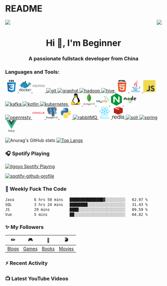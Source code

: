 # README
<!-- <p align="center">
  Visitor count<br>
  <img src="https://profile-counter.glitch.me/itgoyo/count.svg" />
</p> -->

<p>
  <a href="https://count.getloli.com/"><img src="https://count.getloli.com/get/@:Beginner"></a>
  <img src="https://weather-icon.journeyad.repl.co/@kunming?v=1" align="right">
</p>

<h1 align="center">
	Hi 👋, I'm Beginner
</h1>
<h3 align="center">
	A passionate fullstack developer from China
</h3>
<h3 align="left">
	Languages and Tools:
</h3>
<p align="left">
	<a href="https://www.w3schools.com/css/" target="_blank">
		<img src="https://raw.githubusercontent.com/devicons/devicon/master/icons/css3/css3-original-wordmark.svg"
		alt="css3" width="40" height="40" />
	</a>
	<a href="https://www.docker.com/" target="_blank">
		<img src="https://raw.githubusercontent.com/devicons/devicon/master/icons/docker/docker-original-wordmark.svg"
		alt="docker" width="40" height="40" />
	</a>
	<a href="https://expressjs.com" target="_blank">
		<img src="https://raw.githubusercontent.com/devicons/devicon/master/icons/express/express-original-wordmark.svg"
		alt="express" width="40" height="40" />
	</a>
	<a href="https://git-scm.com/" target="_blank">
		<img src="https://www.vectorlogo.zone/logos/git-scm/git-scm-icon.svg"
		alt="git" width="40" height="40" />
	</a>
	<a href="https://graphql.org" target="_blank">
		<img src="https://www.vectorlogo.zone/logos/graphql/graphql-icon.svg"
		alt="graphql" width="40" height="40" />
	</a>
	<a href="https://hadoop.apache.org/" target="_blank">
		<img src="https://www.vectorlogo.zone/logos/apache_hadoop/apache_hadoop-icon.svg"
		alt="hadoop" width="40" height="40" />
	</a>
	<a href="https://hive.apache.org/" target="_blank">
		<img src="https://www.vectorlogo.zone/logos/apache_hive/apache_hive-icon.svg"
		alt="hive" width="40" height="40" />
	</a>
	<a href="https://www.w3.org/html/" target="_blank">
		<img src="https://raw.githubusercontent.com/devicons/devicon/master/icons/html5/html5-original-wordmark.svg"
		alt="html5" width="40" height="40" />
	</a>
	<a href="https://www.java.com" target="_blank">
		<img src="https://raw.githubusercontent.com/devicons/devicon/master/icons/java/java-original.svg"
		alt="java" width="40" height="40" />
	</a>
	<a href="https://developer.mozilla.org/en-US/docs/Web/JavaScript" target="_blank">
		<img src="https://raw.githubusercontent.com/devicons/devicon/master/icons/javascript/javascript-original.svg"
		alt="javascript" width="40" height="40" />
	</a>
	<a href="https://kafka.apache.org/" target="_blank">
		<img src="https://www.vectorlogo.zone/logos/apache_kafka/apache_kafka-icon.svg"
		alt="kafka" width="40" height="40" />
	</a>
	<a href="https://kotlinlang.org" target="_blank">
		<img src="https://www.vectorlogo.zone/logos/kotlinlang/kotlinlang-icon.svg"
		alt="kotlin" width="40" height="40" />
	</a>
	<a href="https://kubernetes.io" target="_blank">
		<img src="https://www.vectorlogo.zone/logos/kubernetes/kubernetes-icon.svg"
		alt="kubernetes" width="40" height="40" />
	</a>
	<a href="https://www.linux.org/" target="_blank">
		<img src="https://raw.githubusercontent.com/devicons/devicon/master/icons/linux/linux-original.svg"
		alt="linux" width="40" height="40" />
	</a>
	<a href="https://www.mongodb.com/" target="_blank">
		<img src="https://raw.githubusercontent.com/devicons/devicon/master/icons/mongodb/mongodb-original-wordmark.svg"
		alt="mongodb" width="40" height="40" />
	</a>
	<a href="https://www.mysql.com/" target="_blank">
		<img src="https://raw.githubusercontent.com/devicons/devicon/master/icons/mysql/mysql-original-wordmark.svg"
		alt="mysql" width="40" height="40" />
	</a>
	<a href="https://www.nginx.com" target="_blank">
		<img src="https://raw.githubusercontent.com/devicons/devicon/master/icons/nginx/nginx-original.svg"
		alt="nginx" width="40" height="40" />
	</a>
	<a href="https://nodejs.org" target="_blank">
		<img src="https://raw.githubusercontent.com/devicons/devicon/master/icons/nodejs/nodejs-original-wordmark.svg"
		alt="nodejs" width="40" height="40" />
	</a>
	<a href="https://openresty.org/" target="_blank">
		<img src="https://openresty.org/images/logo.png" alt="openresty" width="40"
		height="40" />
	</a>
	<a href="https://www.oracle.com/" target="_blank">
		<img src="https://raw.githubusercontent.com/devicons/devicon/master/icons/oracle/oracle-original.svg"
		alt="oracle" width="40" height="40" />
	</a>
	<a href="https://www.postgresql.org" target="_blank">
		<img src="https://raw.githubusercontent.com/devicons/devicon/master/icons/postgresql/postgresql-original-wordmark.svg"
		alt="postgresql" width="40" height="40" />
	</a>
	<a href="https://www.python.org" target="_blank">
		<img src="https://raw.githubusercontent.com/devicons/devicon/master/icons/python/python-original.svg"
		alt="python" width="40" height="40" />
	</a>
	<a href="https://www.rabbitmq.com" target="_blank">
		<img src="https://www.vectorlogo.zone/logos/rabbitmq/rabbitmq-icon.svg"
		alt="rabbitMQ" width="40" height="40" />
	</a>
	<a href="https://reactjs.org/" target="_blank">
		<img src="https://raw.githubusercontent.com/devicons/devicon/master/icons/react/react-original-wordmark.svg"
		alt="react" width="40" height="40" />
	</a>
	<a href="https://redis.io" target="_blank">
		<img src="https://raw.githubusercontent.com/devicons/devicon/master/icons/redis/redis-original-wordmark.svg"
		alt="redis" width="40" height="40" />
	</a>
	<a href="https://lucene.apache.org/solr/" target="_blank">
		<img src="https://www.vectorlogo.zone/logos/apache_solr/apache_solr-icon.svg"
		alt="solr" width="40" height="40" />
	</a>
	<a href="https://spring.io/" target="_blank">
		<img src="https://www.vectorlogo.zone/logos/springio/springio-icon.svg"
		alt="spring" width="40" height="40" />
	</a>
	<a href="https://vuejs.org/" target="_blank">
		<img src="https://raw.githubusercontent.com/devicons/devicon/master/icons/vuejs/vuejs-original-wordmark.svg"
		alt="vuejs" width="40" height="40" />
	</a>
</p>


![Anurag's GitHub stats](https://github-readme-stats.vercel.app/api?username=BeginnerA&show_icons=true&theme=radical&bg_color=30,e96443,904e95&title_color=fff&text_color=fff)
[![Top Langs](https://github-readme-stats.vercel.app/api/top-langs/?username=BeginnerA&bg_color=30,e96443,904e95&title_color=fff&text_color=fff)](https://github.com/BeginnerA/github-readme-stats)

### 🎧 Spotify Playing

[<img src="https://now-playing-codestackr.vercel.app/api/spotify-playing" alt="itgoyo Spotify Playing" width="350" />](https://open.spotify.com/user/g9mmploi6sdrg6sk0xosqex2u)

[![spotify-github-profile](https://spotify-github-profile.vercel.app/api/view?uid=g9mmploi6sdrg6sk0xosqex2u&cover_image=true)](https://open.spotify.com/user/g9mmploi6sdrg6sk0xosqex2u)


### :dart: Weekly Fuck The Code

<!--START_SECTION:waka-->
```text
Java         6 hrs 50 mins   ███████████████▓░░░░░░░░░   62.97 % 
SQL          3 hrs 24 mins   ████████░░░░░░░░░░░░░░░░░   31.43 % 
JS           29 mins         ████░░░░░░░░░░░░░░░░░░░░░   09.59 % 
Vue          5 mins          ██░░░░░░░░░░░░░░░░░░░░░░░   04.82 % 
```
<!--END_SECTION:waka-->

### :sparkles: My Followers

<!--START_SECTION:top-followers-->

<!--END_SECTION:top-followers-->

| :pencil2: | :video_game: | :book: |:clapper:  |
| --- | --- | --- | --- |
| [Blogs](https://blog.csdn.net/qq_39035773) |[Games](https://www.beatstage.com/)  | [Books](https://ebookfoundation.github.io/free-programming-books/books/free-programming-books-zh.html) | [Movies](https://tubitv.com/home) |


### :zap: Recent Activity

<!--START_SECTION:activity-->

<!--END_SECTION:activity-->

### 📺 Latest YouTube Videos
<!-- YOUTUBE:START -->

<!-- YOUTUBE:END -->

